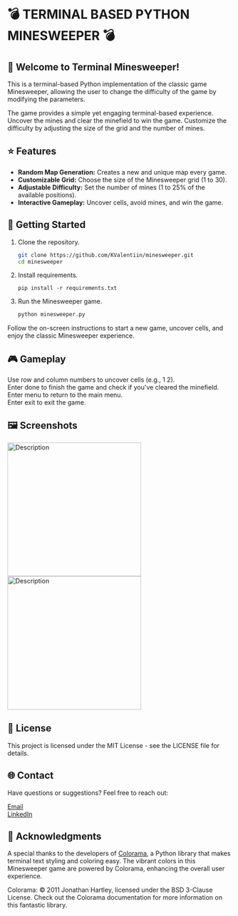 
# :bomb: TERMINAL BASED PYTHON MINESWEEPER :bomb:


## :wave: Welcome to Terminal Minesweeper!

This is a terminal-based Python implementation of the classic game Minesweeper, allowing the user to change the difficulty of the game by modifying the parameters.

The game provides a simple yet engaging terminal-based experience. Uncover the mines and clear the minefield to win the game. Customize the difficulty by adjusting the size of the grid and the number of mines.


## :star: Features

- **Random Map Generation:** Creates a new and unique map every game.
- **Customizable Grid:** Choose the size of the Minesweeper grid (1 to 30).
- **Adjustable Difficulty:** Set the number of mines (1 to 25% of the available positions).
- **Interactive Gameplay:** Uncover cells, avoid mines, and win the game.


## :rocket: Getting Started

1. Clone the repository.
   ```bash
   git clone https://github.com/KValentiin/minesweeper.git
   cd minesweeper
    ```

2. Install requirements.

   ```
   pip install -r requirements.txt
   ```

3. Run the Minesweeper game.

    ```bash
    python minesweeper.py
    ```

Follow the on-screen instructions to start a new game, uncover cells, and enjoy the classic Minesweeper experience.


## :video_game: Gameplay

Use row and column numbers to uncover cells (e.g., 1 2).   
Enter done to finish the game and check if you've cleared the minefield.    
Enter menu to return to the main menu.     
Enter exit to exit the game.   


## :framed_picture: Screenshots

<p float="left">
  <img src="screenshot1.png" alt="Description" width="300"/>
  <img src="screenshot2.png" alt="Description" width="300"/>
</p>


## 	:page_facing_up: License

This project is licensed under the MIT License - see the LICENSE file for details.


## 🌐 Contact
Have questions or suggestions? Feel free to reach out:

[Email](kvalentin95@gmail.com)  
[LinkedIn](https://www.linkedin.com/in/valentin-kalanyos-00a245199/)


## :pray: Acknowledgments

A special thanks to the developers of [Colorama](https://pypi.org/project/colorama/), a Python library that makes terminal text styling and coloring easy. The vibrant colors in this Minesweeper game are powered by Colorama, enhancing the overall user experience.

Colorama: © 2011 Jonathan Hartley, licensed under the BSD 3-Clause License. Check out the Colorama documentation for more information on this fantastic library.
